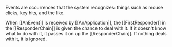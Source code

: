 

Events are occurrences that the system recognizes: things such as mouse clicks, key hits, and the like.

When [[AnEvent]] is received by [[AnApplication]], the [[FirstResponder]] in the [[ResponderChain]] is given the chance to deal with it. If it doesn't know what to do with it, it passes it on up the [[ResponderChain]]. If nothing deals with it, it is ignored.